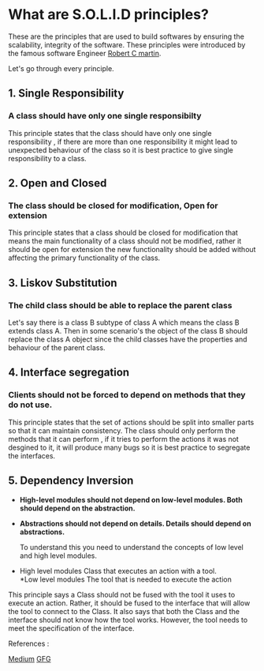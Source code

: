 # What are S.O.L.I.D principles?
These are the principles that are used to build softwares by ensuring the scalability, integrity of the software. These principles were introduced by the famous software Engineer [Robert C martin](https://en.wikipedia.org/wiki/Robert_C._Martin).

Let's go through every principle.

## 1. Single Responsibility

 ### A class should have only one single responsibilty
 
 This principle states that the class should have only one single responsibility , if there are more than one responsibility it might lead to unexpected behaviour of the class so it is best practice to give single responsibility to a class.
 
 ## 2. Open and Closed 
 
 ### The class should be closed for modification, Open for extension 
 
 This principle states that a class should be closed for modification that means the main functionality of a class should not be modified, rather it should be open for extension the new functionality should be added without affecting the primary functionality of the class.
 
 ## 3. Liskov Substitution

### The child class should be able to replace the parent class

Let's say there is a class B subtype of class A which means the class B extends class A.
Then in some scenario's the object of the class B should replace the class A object since the child classes have the properties and behaviour of the parent class.

## 4. Interface segregation

### Clients should not be forced to depend on methods that they do not use.

This principle states that the set of actions should be split into smaller parts so that it can maintain consistency. The class should only perform the methods that it can perform , if it tries to perform the actions it was not desgined to it, it will produce many bugs so it is best practice to segregate the interfaces.

## 5. Dependency Inversion
- **High-level modules should not depend on low-level modules. Both should depend on the abstraction.**
- **Abstractions should not depend on details. Details should depend on abstractions.**

  To understand this you need to understand the concepts of low level and high level modules.

* High level modules
  Class that executes an action with a tool.  
*Low level modules
The tool that is needed to execute the action

This principle says a Class should not be fused with the tool it uses to execute an action. Rather, it should be fused to the interface that will allow the tool to connect to the Class. It also says that both the Class and the interface should not know how the tool works. However, the tool needs to meet the specification of the interface.

References :

[Medium](https://medium.com/backticks-tildes/the-s-o-l-i-d-principles-in-pictures-b34ce2f1e898)
[GFG](https://www.geeksforgeeks.org/solid-principle-in-programming-understand-with-real-life-examples/)










